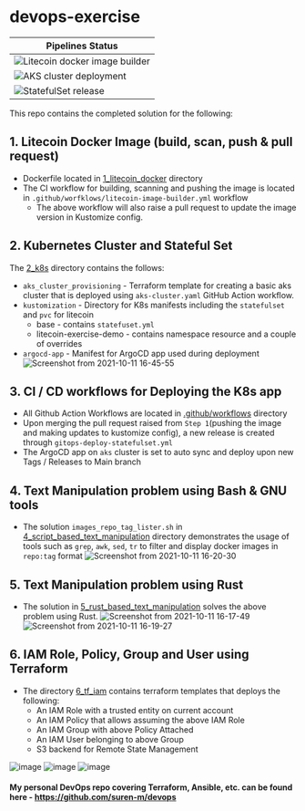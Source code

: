 # devops-exercise

| Pipelines Status |
| -|
| ![Litecoin docker image builder ](https://github.com/suren-m/devops-exercise/actions/workflows/litecoin-image-builder.yml/badge.svg) |
| ![AKS cluster deployment](https://github.com/suren-m/devops-exercise/actions/workflows/aks-cluster.yml/badge.svg) |
| ![StatefulSet release](https://github.com/suren-m/devops-exercise/actions/workflows/gitops-deploy-statefulset.yml/badge.svg) |

This repo contains the completed solution for the following:

## 1. Litecoin Docker Image (build, scan, push & pull request)

* Dockerfile located in [1_litecoin_docker](https://github.com/suren-m/devops-exercise/tree/main/1_litecoin_docker) directory
* The CI workflow for building, scanning and pushing the image is located in `.github/worfklows/litecoin-image-builder.yml` workflow
    * The above workflow will also raise a pull request to update the image version in Kustomize config.

## 2. Kubernetes Cluster and Stateful Set

The [2_k8s](https://github.com/suren-m/devops-exercise/tree/main/2_k8s) directory contains the follows:

* `aks_cluster_provisioning` - Terraform template for creating a basic aks cluster that is deployed using `aks-cluster.yaml` GitHub Action workflow.
* `kustomization` - Directory for K8s manifests including the `statefulset` and `pvc` for litecoin
    * base - contains `statefuset.yml`
    * litecoin-exercise-demo - contains namespace resource and a couple of overrides
* `argocd-app` - Manifest for ArgoCD app used during deployment
![Screenshot from 2021-10-11 16-45-55](https://user-images.githubusercontent.com/3830633/136818940-8fae120d-f979-4457-a849-1c4d8379329c.png)


## 3. CI / CD workflows for Deploying the K8s app

* All Github Action Workflows are located in [.github/workflows](https://github.com/suren-m/devops-exercise/tree/main/.github/workflows) directory
* Upon merging the pull request raised from `Step 1`(pushing the image and making updates to kustomize config), a new release is created through `gitops-deploy-statefulset.yml`
* The ArgoCD app on `aks` cluster is set to auto sync and deploy upon new Tags / Releases to Main branch

## 4. Text Manipulation problem using Bash & GNU tools

* The solution `images_repo_tag_lister.sh` in [4_script_based_text_manipulation](https://github.com/suren-m/devops-exercise/tree/main/4_script_based_text_manipulation) directory demonstrates the usage of tools such as `grep`, `awk`, `sed`, `tr` to filter and display docker images in `repo:tag` format
![Screenshot from 2021-10-11 16-20-30](https://user-images.githubusercontent.com/3830633/136815395-e27f3d72-cc16-4962-b8c9-3f7c6e278308.png)

## 5. Text Manipulation problem using Rust 

* The solution in [5_rust_based_text_manipulation](https://github.com/suren-m/devops-exercise/tree/main/5_rust_based_text_manipulation/images-repo-tag-lister) solves the above problem using Rust.
![Screenshot from 2021-10-11 16-17-49](https://user-images.githubusercontent.com/3830633/136815113-89361c47-6982-43f5-b184-078c825cd3e2.png)
![Screenshot from 2021-10-11 16-19-27](https://user-images.githubusercontent.com/3830633/136815289-5e5a4370-d243-4800-ae1a-a1b257313d8a.png)

## 6. IAM Role, Policy, Group and User using Terraform

* The directory [6_tf_iam](https://github.com/suren-m/devops-exercise/tree/main/6_tf_iam) contains terraform templates that deploys the following:
  * An IAM Role with a trusted entity on current account
  * An IAM Policy that allows assuming the above IAM Role
  * An IAM Group with above Policy Attached
  * An IAM User belonging to above Group
  * S3 backend for Remote State Management
  
![image](https://user-images.githubusercontent.com/3830633/136964369-3b0c09dd-ac3c-4260-aefa-9022ff501b57.png)
![image](https://user-images.githubusercontent.com/3830633/136964084-172d344f-cdc3-4705-b79f-42d1d5a9f957.png)
![image](https://user-images.githubusercontent.com/3830633/136964153-181103c1-1e0d-4a43-bad1-f470ca21a3d3.png)

#### My personal DevOps repo covering Terraform, Ansible, etc. can be found here - https://github.com/suren-m/devops
